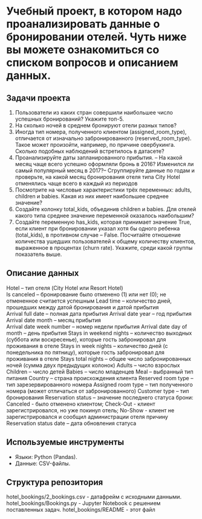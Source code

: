 # Учебный проект, в котором надо проанализировать данные о бронировании отелей. Чуть ниже вы можете ознакомиться со списком вопросов и описанием данных.   

## Задачи проекта  
1. Пользователи из каких стран совершили наибольшее число успешных бронирований? Укажите топ-5.
2. На сколько ночей в среднем бронируют отели разных типов?
3. Иногда тип номера, полученного клиентом (assigned_room_type), отличается от изначально забронированного (reserved_room_type). Такое может произойти, например, по причине овербукинга. Сколько подобных наблюдений встретилось в датасете?
4. Проанализируйте даты запланированного прибытия. – На какой месяц чаще всего успешно оформляли бронь в 2016? Изменился ли самый популярный месяц в 2017?– Сгруппируйте данные по годам и проверьте, на какой месяц бронирования отеля типа City Hotel отменялись чаще всего в каждый из периодов
5. Посмотрите на числовые характеристики трёх переменных: adults, children и babies. Какая из них имеет наибольшее среднее значение?
6. Создайте колонку total_kids, объединив children и babies. Для отелей какого типа среднее значение переменной оказалось наибольшим?
7. Создайте переменную has_kids, которая принимает значение True, если клиент при бронировании указал хотя бы одного ребенка (total_kids), в противном случае – False. Посчитайте отношение количества ушедших пользователей к общему количеству клиентов, выраженное в процентах (churn rate). Укажите, среди какой группы показатель выше.  

## Описание данных
Hotel – тип отеля (City Hotel или Resort Hotel)  
Is canceled – бронирование было отменено (1) или нет (0); не отмененное считается успешным
Lead time – количество дней, прошедших между датой бронирования и датой прибытия  
Arrival full date – полная дата прибытия
Arrival date year – год прибытия  
Arrival date month – месяц прибытия  
Arrival date week number – номер недели прибытия
Arrival date day of month – день прибытия
Stays in weekend nights – количество выходных (суббота или воскресенье), которые гость забронировал для проживания в отеле
Stays in week nights – количество дней (с понедельника по пятницу), которые гость забронировал для проживания в отеле
Stays total nights – общее число забронированных ночей (сумма двух предыдущих колонок)
Adults – число взрослых
Children – число детей
Babies – число младенцев 
Meal – выбранный тип питания
Country – страна происхождения клиента
Reserved room type – тип зарезервированного номера
Assigned room type – тип полученного номера (может отличаться от забронированного)
Customer type – тип бронирования
Reservation status – значение последнего статуса брони: Canceled - было отменено клиентом; Check-Out - клиент зарегистрировался, но уже покинул отель; No-Show - клиент не зарегистрировался и сообщил администрации отеля причину
Reservation status date – дата обновления статуса

## Используемые инструменты  
- Языки: Python (Pandas).  
- Данные: CSV-файлы.  

## Структура репозитория
hotel_bookings/2_bookings.csv - датафрейм с исходными данными.
hotel_bookings/Bookings.py - Jupyter Notebook с решением поставленных задач.
hotel_bookings/README - этот файл
